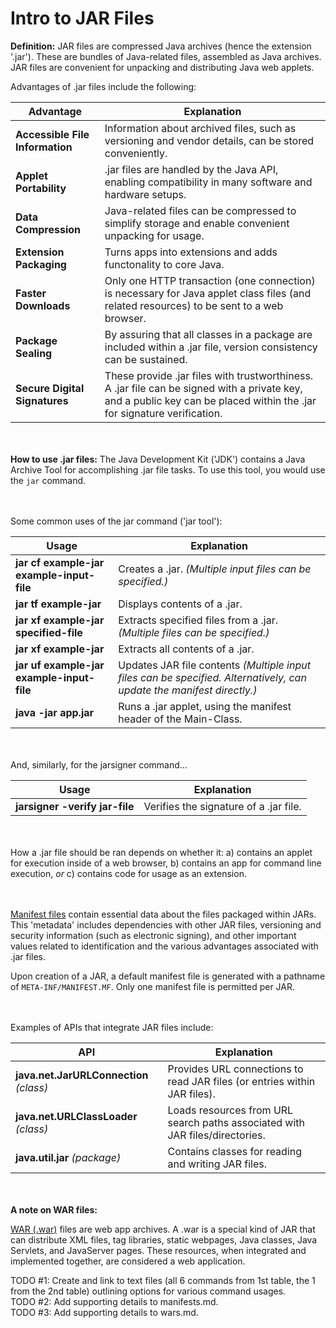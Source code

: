 # Intro to JAR Files
**Definition:** JAR files are compressed Java archives (hence the extension '.jar'). These are bundles of Java-related files, assembled as Java archives. JAR files are convenient for unpacking and distributing Java web applets. 

Advantages of .jar files include the following:

| Advantage | Explanation |  
| --- | --- |   
| **Accessible File Information** | Information about archived files, such as versioning and vendor details, can be stored conveniently. |  
| **Applet Portability** | .jar files are handled by the Java API, enabling compatibility in many software and hardware setups. |
| **Data Compression** | Java-related files can be compressed to simplify storage and enable convenient unpacking for usage. |  
| **Extension Packaging** | Turns apps into extensions and adds functonality to core Java. |
| **Faster Downloads** | Only one HTTP transaction (one connection) is necessary for Java applet class files (and related resources) to be sent to a web browser. |
| **Package Sealing** | By assuring that all classes in a package are included within a .jar file, version consistency can be sustained. |
| **Secure Digital Signatures** | These provide .jar files with trustworthiness. A .jar file can be signed with a private key, and a public key can be placed within the .jar for signature verification. |  

<br /><br />
**How to use .jar files:**  The Java Development Kit ('JDK') contains a Java Archive Tool for accomplishing .jar file tasks. To use this tool, you would use the `jar` command.

<br /><br />
Some common uses of the jar command ('jar tool'):

| Usage | Explanation |
| --- | --- |
| **jar cf example-jar example-input-file** | Creates a .jar. *(Multiple input files can be specified.)* |
| **jar tf example-jar** | Displays contents of a .jar. |
| **jar xf example-jar specified-file** | Extracts specified files from a .jar. *(Multiple files can be specified.)* |
| **jar xf example-jar** | Extracts all contents of a .jar. |
| **jar uf example-jar example-input-file** | Updates JAR file contents *(Multiple input files can be specified. Alternatively, can update the manifest directly.)* |
| **java -jar app.jar** | Runs a .jar applet, using the manifest header of the Main-Class. |

<br /><br />
And, similarly, for the jarsigner command...  

| Usage | Explanation |
| --- | --- |
| **jarsigner -verify jar-file**| Verifies the signature of a .jar file. |

<br /><br />
How a .jar file should be ran depends on whether it: a) contains an applet for execution inside of a web browser, b) contains an app for command line execution, *or* c) contains code for usage as an extension.
  
<br /><br />
[Manifest files](/manifests.md) contain essential data about the files packaged within JARs. This 'metadata' includes dependencies with other JAR files, versioning and security information (such as electronic signing), and other important values related to identification and the various advantages associated with .jar files.
  
Upon creation of a JAR, a default manifest file is generated with a pathname of `META-INF/MANIFEST.MF`. Only one manifest file is permitted per JAR.

<br /><br />
Examples of APIs that integrate JAR files include:  

| API | Explanation |
| --- | --- |
| **java.net.JarURLConnection** *(class)* | Provides URL connections to read JAR files (or entries within JAR files). |
| **java.net.URLClassLoader** *(class)* | Loads resources from URL search paths associated with JAR files/directories. |
| **java.util.jar** *(package)* | Contains classes for reading and writing JAR files. |

<br /><br />
**A note on WAR files:**  
  
[WAR (.war)](/wars.md) files are web app archives. A .war is a special kind of JAR that can distribute XML files, tag libraries, static webpages, Java classes, Java Servlets, and JavaServer pages. These resources, when integrated and implemented together, are considered a web application.

TODO #1: Create and link to text files (all 6 commands from 1st table, the 1 from the 2nd table) outlining options for various command usages.  
TODO #2: Add supporting details to manifests.md.  
TODO #3: Add supporting details to wars.md.
